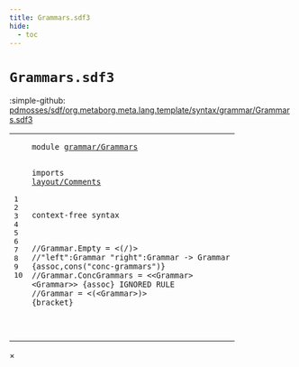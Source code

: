 ```yaml
---
title: Grammars.sdf3
hide:
  - toc
---
```


# `Grammars.sdf3`

:simple-github: [pdmosses/sdf/org.metaborg.meta.lang.template/syntax/grammar/Grammars.sdf3]

[pdmosses/sdf/org.metaborg.meta.lang.template/syntax/grammar/Grammars.sdf3]: https://github.com/pdmosses/sdf/blob/master/org.metaborg.meta.lang.template/syntax/grammar/Grammars.sdf3 "The source file on GitHub"

<div class="sdf3"><table class="highlighttable"><tbody><tr><td class="linenos"><div class="linenodiv"><pre><span></span>1
2
3
4
5
6
7
8
9
10
</pre></div></td>
<td class="code"><pre><code><span class="keyword">module</span> <a href="../../kernel/Kernel.sdf3/#grammar/Grammars_5_9" id="grammar/Grammars_1_8" title="a definition with a single reference">grammar/Grammars</a>

<span class="keyword">imports</span> <a href="../../layout/Comments.sdf3/#layout/Comments_1_8" id="layout/Comments_3_9" title="a reference to a single-file definition">layout/Comments</a>
 
<span class="keyword">context-free syntax</span>

<span class="layout">//Grammar.Empty = &lt;(/)&gt;</span>
<span class="layout">//"left":Grammar "right":Grammar -&gt; Grammar  {assoc,cons("conc-grammars")}</span>
<span class="layout">//Grammar.ConcGrammars = &lt;&lt;Grammar&gt; &lt;Grammar&gt;&gt; {assoc} IGNORED RULE</span>
<span class="layout">//Grammar = &lt;(&lt;Grammar&gt;)&gt; {bracket}</span>

</code></pre></td></tr></tbody></table></div>

<div id="modal">
  <div id="modal-content">
    <span id="modal-close">&times;</span>
    <h2 id="modal-h2"></h2>
    <p  id="modal-p"></p>
    <ul id="modal-ul"></ul>
  </div>
</div>
